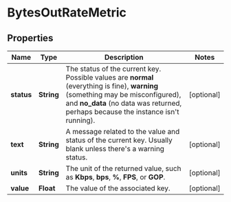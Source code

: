 
# BytesOutRateMetric

## Properties
Name | Type | Description | Notes
------------ | ------------- | ------------- | -------------
**status** | **String** | The status of the current key. Possible values are **normal** (everything is fine), **warning** (something may be misconfigured), and **no_data** (no data was returned, perhaps because the instance isn&#39;t running). |  [optional]
**text** | **String** | A message related to the value and status of the current key. Usually blank unless there&#39;s a warning status. |  [optional]
**units** | **String** | The unit of the returned value, such as **Kbps**, **bps**, **%**, **FPS**, or **GOP**. |  [optional]
**value** | **Float** | The value of the associated key. |  [optional]




